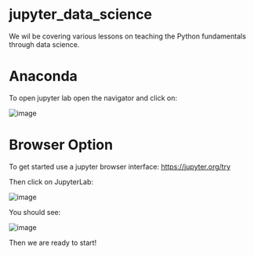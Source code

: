 # jupyter_data_science

We wil be covering various lessons on teaching the Python fundamentals through data science.

# Anaconda 

To open jupyter lab open the navigator and click on:

![image](https://github.com/user-attachments/assets/d2dd590b-f4f7-4fc9-9455-5334ec0d627c)

# Browser Option

To get started use a jupyter browser interface: https://jupyter.org/try

Then click on JupyterLab:

![image](https://github.com/user-attachments/assets/d45175e5-1f8f-4f92-8d06-5a7a873dc999)

You should see:

![image](https://github.com/user-attachments/assets/2cc408e1-c859-48ee-9df7-d2e08c9095d8)

Then we are ready to start!
